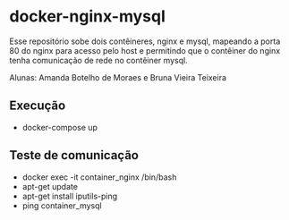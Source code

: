 # docker-nginx-mysql

Esse repositório sobe dois contêineres, nginx e mysql, mapeando a porta 80 do nginx para acesso pelo host e permitindo que o contêiner do nginx tenha comunicação de rede no contêiner mysql. 

Alunas: Amanda Botelho de Moraes e Bruna Vieira Teixeira

## Execução

* docker-compose up

## Teste de comunicação

* docker exec -it container_nginx /bin/bash
* apt-get update
* apt-get install iputils-ping
* ping container_mysql
